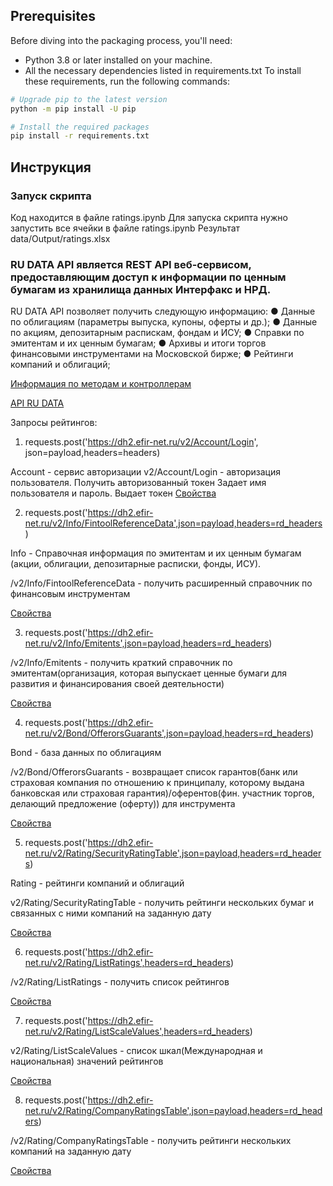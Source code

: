 ## Prerequisites

Before diving into the packaging process, you'll need:

- Python 3.8 or later installed on your machine.
- All the necessary dependencies listed in requirements.txt
To install these requirements, run the following commands:

```bash
# Upgrade pip to the latest version
python -m pip install -U pip

# Install the required packages
pip install -r requirements.txt
```

## Инструкция
### Запуск скрипта

Код находится в файле ratings.ipynb
Для запуска скрипта нужно запустить все ячейки в файле ratings.ipynb
Результат data/Output/ratings.xlsx
 
### RU DATA API является REST API веб-сервисом, предоставляющим доступ к информации по ценным бумагам из хранилища данных Интерфакс и НРД.

RU DATA API позволяет получить следующую информацию:
●	Данные по облигациям (параметры выпуска, купоны, оферты и др.);
●	Данные по акциям, депозитарным распискам, фондам и ИСУ;
●	Справки по эмитентам и их ценным бумагам;
●	Архивы и итоги торгов финансовыми инструментами на Московской бирже;
●	Рейтинги компаний и облигаций;

[Информация по методам и контроллерам](https://docs.efir-net.ru/dh2/#/)

[API RU DATA](https://dh2.efir-net.ru/swagger/index.html?urls.primaryName=DataHub%20v2.0)

Запросы рейтингов:

1.	requests.post('https://dh2.efir-net.ru/v2/Account/Login', json=payload,headers=headers)

Account - сервис авторизации
v2/Account/Login - авторизация пользователя. Получить авторизованный токен
Задает имя пользователя и пароль.
Выдает токен
[Свойства](https://docs.efir-net.ru/dh2/#/Account/Login)

2.	requests.post('https://dh2.efir-net.ru/v2/Info/FintoolReferenceData',json=payload,headers=rd_headers)

Info - Справочная информация по эмитентам и их ценным бумагам (акции, облигации, депозитарные расписки, фонды, ИСУ).

/v2/Info/FintoolReferenceData - получить расширенный справочник по финансовым инструментам

[Свойства](https://docs.efir-net.ru/dh2/#/Info/FintoolReferenceData)



3. requests.post('https://dh2.efir-net.ru/v2/Info/Emitents',json=payload,headers=rd_headers)

/v2/Info/Emitents - получить краткий справочник по эмитентам(организация, которая выпускает ценные бумаги для развития и финансирования своей деятельности)

[Свойства](https://docs.efir-net.ru/dh2/#/Info/Emitents)


4.	requests.post('https://dh2.efir-net.ru/v2/Bond/OfferorsGuarants',json=payload,headers=rd_headers)

Bond - база данных по облигациям

/v2/Bond/OfferorsGuarants - возвращает список гарантов(банк или страховая компания по отношению к принципалу, которому выдана банковская или страховая гарантия)/оферентов(фин. участник торгов, делающий предложение (оферту)) для инструмента

[Свойства](https://docs.efir-net.ru/dh2/#/Bond/OfferorsGuarants)


5.	requests.post('https://dh2.efir-net.ru/v2/Rating/SecurityRatingTable',json=payload,headers=rd_headers)

Rating - рейтинги компаний и облигаций

v2/Rating/SecurityRatingTable - получить рейтинги нескольких бумаг и связанных с ними компаний на заданную дату

[Свойства](https://docs.efir-net.ru/dh2/#/Rating/SecurityRatingTable)


6.	requests.post('https://dh2.efir-net.ru/v2/Rating/ListRatings',headers=rd_headers)

/v2/Rating/ListRatings - получить список рейтингов

[Свойства](https://docs.efir-net.ru/dh2/#/Rating/ListRatings)


7.	requests.post('https://dh2.efir-net.ru/v2/Rating/ListScaleValues',headers=rd_headers)

v2/Rating/ListScaleValues - список шкал(Международная и национальная) значений рейтингов
 

[Свойства](https://docs.efir-net.ru/dh2/#/Rating/ListScaleValues)

8.	requests.post('https://dh2.efir-net.ru/v2/Rating/CompanyRatingsTable',json=payload,headers=rd_headers)

/v2/Rating/CompanyRatingsTable - получить рейтинги нескольких компаний на заданную дату

[Свойства](https://docs.efir-net.ru/dh2/#/Rating/CompanyRatingsTable)



